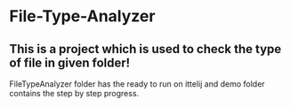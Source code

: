 # File-Type-Analyzer
## This is a project which is used to check the type of file in given folder!

FileTypeAnalyzer folder has the ready to run on ittelij and demo folder contains the step by step progress.
